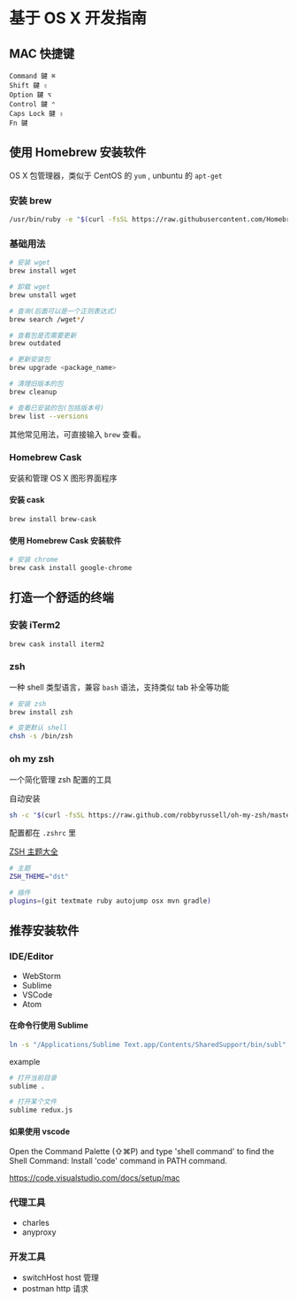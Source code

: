 # 基于 OS X 开发指南

## MAC 快捷键

```
Command 鍵 ⌘
Shift 鍵 ⇧
Option 鍵 ⌥
Control 鍵 ⌃
Caps Lock 鍵 ⇪
Fn 鍵
```

## 使用 Homebrew 安装软件

OS X 包管理器，类似于 CentOS 的 `yum` , unbuntu 的 `apt-get`

### 安装 brew

```sh
/usr/bin/ruby -e "$(curl -fsSL https://raw.githubusercontent.com/Homebrew/install/master/install)"
```

### 基础用法

```sh
# 安装 wget
brew install wget

# 卸载 wget
brew unstall wget

# 查询(后面可以是一个正则表达式）
brew search /wget*/

# 查看包是否需要更新
brew outdated

# 更新安装包
brew upgrade <package_name>

# 清理旧版本的包
brew cleanup

# 查看已安装的包(包括版本号)
brew list --versions
```

其他常见用法，可直接输入 `brew` 查看。

### Homebrew Cask

安装和管理 OS X 图形界面程序

#### 安装 cask

```sh
brew install brew-cask
```

#### 使用 Homebrew Cask 安装软件

```sh
# 安装 chrome
brew cask install google-chrome
```

## 打造一个舒适的终端

### 安装 iTerm2

```sh
brew cask install iterm2
```

### zsh

一种 shell 类型语言，兼容 `bash` 语法，支持类似 tab 补全等功能

```sh
# 安装 zsh
brew install zsh

# 变更默认 shell
chsh -s /bin/zsh
```

### oh my zsh

一个简化管理 zsh 配置的工具

自动安装

```sh
sh -c "$(curl -fsSL https://raw.github.com/robbyrussell/oh-my-zsh/master/tools/install.sh)"
```

配置都在 `.zshrc` 里

[ZSH 主题大全](http://zshthem.es/all/)

```sh
# 主题
ZSH_THEME="dst"

# 插件
plugins=(git textmate ruby autojump osx mvn gradle)
```

## 推荐安装软件

### IDE/Editor

* WebStorm
* Sublime
* VSCode
* Atom

#### 在命令行使用 Sublime

```sh
ln -s "/Applications/Sublime Text.app/Contents/SharedSupport/bin/subl" /usr/local/bin/sublime
```

example

```sh
# 打开当前目录
sublime .

# 打开某个文件
sublime redux.js
```

#### 如果使用 vscode

Open the Command Palette (⇧⌘P) and type 'shell command' to find the Shell Command: Install 'code' command in PATH command.

https://code.visualstudio.com/docs/setup/mac

### 代理工具
    
* charles
* anyproxy

### 开发工具

* switchHost host 管理
* postman http 请求
